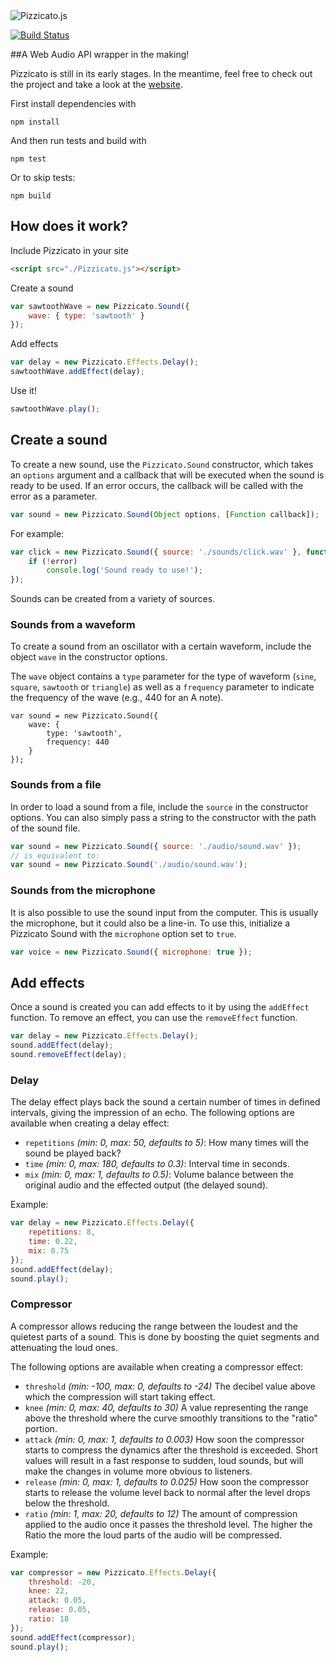 <img align="center" src="http://www.alemangui.com/index/img/work/pizzicato_horizontal.gif" alt="Pizzicato.js">

[![Build Status](https://travis-ci.org/alemangui/pizzicato.svg?branch=master)](https://travis-ci.org/alemangui/pizzicato)

##A Web Audio API wrapper in the making!

Pizzicato is still in its early stages. In the meantime, feel free to check out the project and take a look at the [website](http://alemangui.github.io/pizzicato/).

First install dependencies with 
```
npm install
```

And then run tests and build with
```
npm test
```

Or to skip tests:
```
npm build
```

## How does it work?
Include Pizzicato in your site
```html
<script src="./Pizzicato.js"></script>
```

Create a sound
```javascript
var sawtoothWave = new Pizzicato.Sound({ 
    wave: { type: 'sawtooth' }
});
```

Add effects
```javascript
var delay = new Pizzicato.Effects.Delay();
sawtoothWave.addEffect(delay);
```

Use it!
```javascript
sawtoothWave.play();
```

## Create a sound
To create a new sound, use the ```Pizzicato.Sound``` constructor, which takes an ```options``` argument and a callback that will be executed when the sound is ready to be used. If an error occurs, the callback will be called with the error as a parameter.
```javascript
var sound = new Pizzicato.Sound(Object options, [Function callback]);
```
For example:
```javascript
var click = new Pizzicato.Sound({ source: './sounds/click.wav' }, function(error) {
    if (!error)
        console.log('Sound ready to use!');
});
```
Sounds can be created from a variety of sources.
### Sounds from a waveform
To create a sound from an oscillator with a certain waveform, include the object ```wave``` in the constructor options. 

The ```wave``` object contains a ```type``` parameter for the type of waveform (```sine```, ```square```, ```sawtooth``` or ```triangle```) as well as a ```frequency``` parameter to indicate the frequency of the wave (e.g., 440 for an A note).
```javascript.
var sound = new Pizzicato.Sound({ 
    wave: { 
        type: 'sawtooth',
        frequency: 440
    }
});
```
### Sounds from a file
In order to load a sound from a file, include the ```source``` in the constructor options. You can also simply pass a string to the constructor with the path of the sound file.
```javascript
var sound = new Pizzicato.Sound({ source: './audio/sound.wav' });
// is equivalent to:
var sound = new Pizzicato.Sound('./audio/sound.wav');
```
### Sounds from the microphone
It is also possible to use the sound input from the computer. This is usually the microphone, but it could also be a line-in. To use this, initialize a Pizzicato Sound with the ```microphone``` option set to ```true```.
```javascript
var voice = new Pizzicato.Sound({ microphone: true });
```

## Add effects
Once a sound is created you can add effects to it by using the ```addEffect``` function. To remove an effect, you can use the ```removeEffect``` function.
```javascript
var delay = new Pizzicato.Effects.Delay();
sound.addEffect(delay);
sound.removeEffect(delay);
```
### Delay
The delay effect plays back the sound a certain number of times in defined intervals, giving the impression of an echo. The following options are available when creating a delay effect:
* ```repetitions``` _(min: 0, max: 50, defaults to 5)_: How many times will the sound be played back? 
* ```time``` _(min: 0, max: 180, defaults to 0.3)_: Interval time in seconds.
* ```mix``` _(min: 0, max: 1, defaults to 0.5)_: Volume balance between the original audio and the effected output (the delayed sound).

Example:
```javascript
var delay = new Pizzicato.Effects.Delay({
    repetitions: 8,
    time: 0.22,
    mix: 0.75
});
sound.addEffect(delay);
sound.play();
```

### Compressor
A compressor allows reducing the range between the loudest and the quietest parts of a sound. This is done by boosting the quiet segments and attenuating the loud ones.

The following options are available when creating a compressor effect:
* ```threshold``` _(min: -100, max: 0, defaults to -24)_ The decibel value above which the compression will start taking effect.
* ```knee``` _(min: 0, max: 40, defaults to 30)_ A value representing the range above the threshold where the curve smoothly transitions to the "ratio" portion.
* ```attack``` _(min: 0, max: 1, defaults to 0.003)_ How soon the compressor starts to compress the dynamics after the threshold is exceeded. Short values will result in a fast response to sudden, loud sounds, but will make the changes in volume more obvious to listeners.
* ```release``` _(min: 0, max: 1, defaults to 0.025)_ How soon the compressor starts to release the volume level back to normal after the level drops below the threshold. 
* ```ratio``` _(min: 1, max: 20, defaults to 12)_  The amount of compression applied to the audio once it passes the threshold level. The higher the Ratio the more the loud parts of the audio will be compressed.

Example:
```javascript
var compressor = new Pizzicato.Effects.Delay({
    threshold: -20,
    knee: 22,
    attack: 0.05,
    release: 0.05,
    ratio: 18
});
sound.addEffect(compressor);
sound.play();
```

